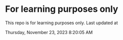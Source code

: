 # For learning purposes only
This repo is for learning purposes only.
Last updated at

Thursday, November 23, 2023 8:20:05 AM

